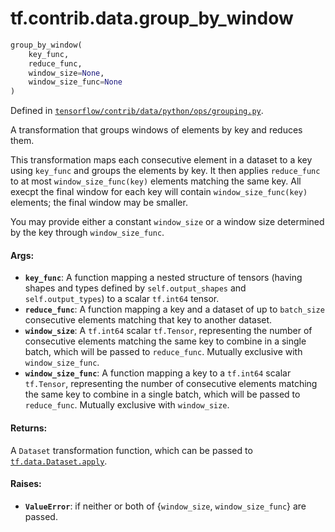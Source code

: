 <div itemscope itemtype="http://developers.google.com/ReferenceObject">
<meta itemprop="name" content="tf.contrib.data.group_by_window" />
</div>

# tf.contrib.data.group_by_window

``` python
group_by_window(
    key_func,
    reduce_func,
    window_size=None,
    window_size_func=None
)
```



Defined in [`tensorflow/contrib/data/python/ops/grouping.py`](https://www.tensorflow.org/code/tensorflow/contrib/data/python/ops/grouping.py).

A transformation that groups windows of elements by key and reduces them.

This transformation maps each consecutive element in a dataset to a key
using `key_func` and groups the elements by key. It then applies
`reduce_func` to at most `window_size_func(key)` elements matching the same
key. All execpt the final window for each key will contain
`window_size_func(key)` elements; the final window may be smaller.

You may provide either a constant `window_size` or a window size determined by
the key through `window_size_func`.

#### Args:

* <b>`key_func`</b>: A function mapping a nested structure of tensors
    (having shapes and types defined by `self.output_shapes` and
    `self.output_types`) to a scalar `tf.int64` tensor.
* <b>`reduce_func`</b>: A function mapping a key and a dataset of up to `batch_size`
    consecutive elements matching that key to another dataset.
* <b>`window_size`</b>: A `tf.int64` scalar `tf.Tensor`, representing the number of
    consecutive elements matching the same key to combine in a single
    batch, which will be passed to `reduce_func`. Mutually exclusive with
    `window_size_func`.
* <b>`window_size_func`</b>: A function mapping a key to a `tf.int64` scalar
    `tf.Tensor`, representing the number of consecutive elements matching
    the same key to combine in a single batch, which will be passed to
    `reduce_func`. Mutually exclusive with `window_size`.


#### Returns:

A `Dataset` transformation function, which can be passed to
[`tf.data.Dataset.apply`](../../../tf/data/Dataset.md#apply).


#### Raises:

* <b>`ValueError`</b>: if neither or both of {`window_size`, `window_size_func`} are
    passed.